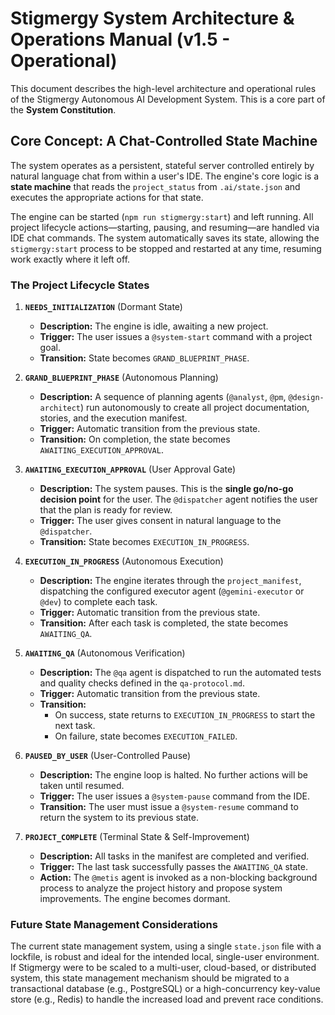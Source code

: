 # Stigmergy System Architecture & Operations Manual (v1.5 - Operational)

This document describes the high-level architecture and operational rules of the Stigmergy Autonomous AI Development System. This is a core part of the **System Constitution**.

## Core Concept: A Chat-Controlled State Machine

The system operates as a persistent, stateful server controlled entirely by natural language chat from within a user's IDE. The engine's core logic is a **state machine** that reads the `project_status` from `.ai/state.json` and executes the appropriate actions for that state.

The engine can be started (`npm run stigmergy:start`) and left running. All project lifecycle actions—starting, pausing, and resuming—are handled via IDE chat commands. The system automatically saves its state, allowing the `stigmergy:start` process to be stopped and restarted at any time, resuming work exactly where it left off.

### The Project Lifecycle States

1.  **`NEEDS_INITIALIZATION`** (Dormant State)
    *   **Description:** The engine is idle, awaiting a new project.
    *   **Trigger:** The user issues a `@system-start` command with a project goal.
    *   **Transition:** State becomes `GRAND_BLUEPRINT_PHASE`.

2.  **`GRAND_BLUEPRINT_PHASE`** (Autonomous Planning)
    *   **Description:** A sequence of planning agents (`@analyst`, `@pm`, `@design-architect`) run autonomously to create all project documentation, stories, and the execution manifest.
    *   **Trigger:** Automatic transition from the previous state.
    *   **Transition:** On completion, the state becomes `AWAITING_EXECUTION_APPROVAL`.

3.  **`AWAITING_EXECUTION_APPROVAL`** (User Approval Gate)
    *   **Description:** The system pauses. This is the **single go/no-go decision point** for the user. The `@dispatcher` agent notifies the user that the plan is ready for review.
    *   **Trigger:** The user gives consent in natural language to the `@dispatcher`.
    *   **Transition:** State becomes `EXECUTION_IN_PROGRESS`.

4.  **`EXECUTION_IN_PROGRESS`** (Autonomous Execution)
    *   **Description:** The engine iterates through the `project_manifest`, dispatching the configured executor agent (`@gemini-executor` or `@dev`) to complete each task.
    *   **Trigger:** Automatic transition from the previous state.
    *   **Transition:** After each task is completed, the state becomes `AWAITING_QA`.

5.  **`AWAITING_QA`** (Autonomous Verification)
    *   **Description:** The `@qa` agent is dispatched to run the automated tests and quality checks defined in the `qa-protocol.md`.
    *   **Trigger:** Automatic transition from the previous state.
    *   **Transition:**
        *   On success, state returns to `EXECUTION_IN_PROGRESS` to start the next task.
        *   On failure, state becomes `EXECUTION_FAILED`.

6.  **`PAUSED_BY_USER`** (User-Controlled Pause)
    *   **Description:** The engine loop is halted. No further actions will be taken until resumed.
    *   **Trigger:** The user issues a `@system-pause` command from the IDE.
    *   **Transition:** The user must issue a `@system-resume` command to return the system to its previous state.

7.  **`PROJECT_COMPLETE`** (Terminal State & Self-Improvement)
    *   **Description:** All tasks in the manifest are completed and verified.
    *   **Trigger:** The last task successfully passes the `AWAITING_QA` state.
    *   **Action:** The `@metis` agent is invoked as a non-blocking background process to analyze the project history and propose system improvements. The engine becomes dormant.

### Future State Management Considerations

The current state management system, using a single `state.json` file with a lockfile, is robust and ideal for the intended local, single-user environment. If Stigmergy were to be scaled to a multi-user, cloud-based, or distributed system, this state management mechanism should be migrated to a transactional database (e.g., PostgreSQL) or a high-concurrency key-value store (e.g., Redis) to handle the increased load and prevent race conditions.
